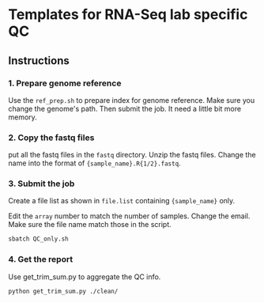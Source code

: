 # Templates for RNA-Seq lab specific QC

## Instructions

### 1. Prepare genome reference

Use the `ref_prep.sh` to prepare index for genome reference. Make sure you change the genome's path. Then submit the job. It need a little bit more memory. 

### 2. Copy the fastq files

put all the fastq files in the `fastq` directory. Unzip the fastq files. Change the name into the format of `{sample_name}.R{1/2}.fastq`. 

### 3. Submit the job

Create a file list as shown in `file.list` containing `{sample_name}` only.

Edit the `array` number to match the number of samples. Change the email. Make sure the file name match those in the script.

```bash
sbatch QC_only.sh
```

### 4. Get the report

Use get_trim_sum.py to aggregate the QC info.

```
python get_trim_sum.py ./clean/
```
